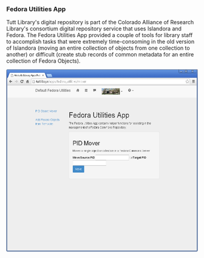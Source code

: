 ### Fedora Utilities App
Tutt Library's digital repository is part of the Colorado Alliance of
Research Library's consortium digital repository service that uses Islandora
and Fedora. The Fedora Utilities App provided a couple of tools for library
staff to accomplish tasks that were extremely time-consoming in the old version
of Islandora (moving an entire collection of objects from one collection to
another) or difficult (create stub records of common metadata for an entire collection
of Fedora Objects).

<img src="/static/img/ala-fedora-utilities.png" width="640px" height="480px">
